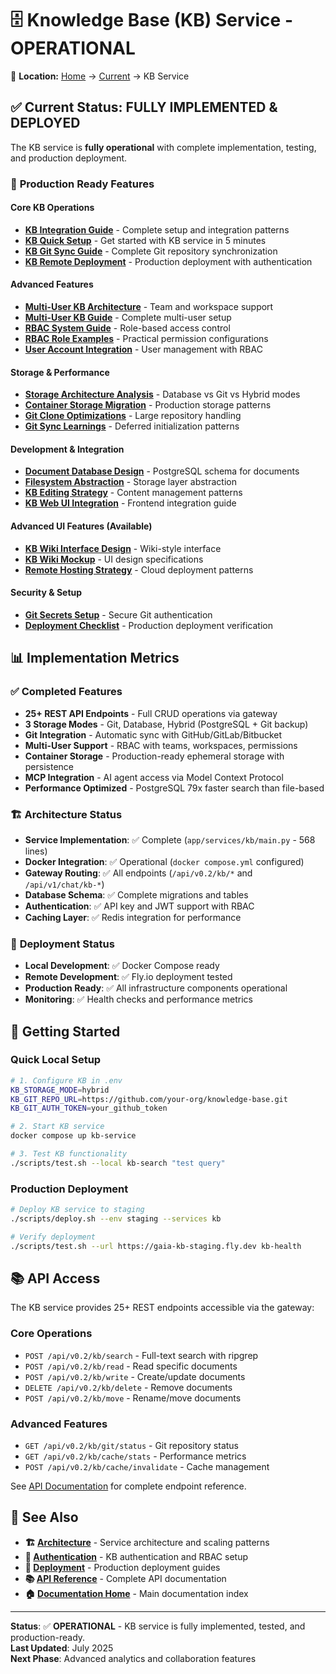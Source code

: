 # 🗄️ Knowledge Base (KB) Service - OPERATIONAL

📍 **Location:** [Home](../../README.md) → [Current](../README.md) → KB Service

## ✅ Current Status: FULLY IMPLEMENTED & DEPLOYED

The KB service is **fully operational** with complete implementation, testing, and production deployment.

### 🚀 **Production Ready Features**

#### Core KB Operations
- **[KB Integration Guide](kb-integration-implementation.md)** - Complete setup and integration patterns
- **[KB Quick Setup](kb-quick-setup.md)** - Get started with KB service in 5 minutes
- **[KB Git Sync Guide](kb-git-sync-guide.md)** - Complete Git repository synchronization
- **[KB Remote Deployment](kb-remote-deployment-auth.md)** - Production deployment with authentication

#### Advanced Features  
- **[Multi-User KB Architecture](multi-user-kb-architecture.md)** - Team and workspace support
- **[Multi-User KB Guide](multi-user-kb-guide.md)** - Complete multi-user setup
- **[RBAC System Guide](rbac-system-guide.md)** - Role-based access control
- **[RBAC Role Examples](rbac-role-examples.md)** - Practical permission configurations
- **[User Account Integration](user-account-rbac-integration.md)** - User management with RBAC

#### Storage & Performance
- **[Storage Architecture Analysis](kb-storage-architecture-analysis.md)** - Database vs Git vs Hybrid modes
- **[Container Storage Migration](kb-container-storage-migration.md)** - Production storage patterns
- **[Git Clone Optimizations](kb-git-clone-learnings.md)** - Large repository handling
- **[Git Sync Learnings](kb-git-sync-learnings.md)** - Deferred initialization patterns

#### Development & Integration
- **[Document Database Design](kb-document-db-design.md)** - PostgreSQL schema for documents
- **[Filesystem Abstraction](kb-filesystem-abstraction.md)** - Storage layer abstraction
- **[KB Editing Strategy](kb-editing-strategy.md)** - Content management patterns
- **[KB Web UI Integration](kb-web-ui-integration.md)** - Frontend integration guide

#### Advanced UI Features (Available)
- **[KB Wiki Interface Design](kb-wiki-interface-design.md)** - Wiki-style interface
- **[KB Wiki Mockup](kb-wiki-mockup.md)** - UI design specifications
- **[Remote Hosting Strategy](kb-remote-hosting-strategy.md)** - Cloud deployment patterns

#### Security & Setup
- **[Git Secrets Setup](kb-git-secrets-setup.md)** - Secure Git authentication
- **[Deployment Checklist](kb-deployment-checklist.md)** - Production deployment verification

## 📊 **Implementation Metrics**

### ✅ Completed Features
- **25+ REST API Endpoints** - Full CRUD operations via gateway
- **3 Storage Modes** - Git, Database, Hybrid (PostgreSQL + Git backup)
- **Git Integration** - Automatic sync with GitHub/GitLab/Bitbucket
- **Multi-User Support** - RBAC with teams, workspaces, permissions
- **Container Storage** - Production-ready ephemeral storage with persistence
- **MCP Integration** - AI agent access via Model Context Protocol
- **Performance Optimized** - PostgreSQL 79x faster search than file-based

### 🏗️ **Architecture Status**
- **Service Implementation**: ✅ Complete (`app/services/kb/main.py` - 568 lines)
- **Docker Integration**: ✅ Operational (`docker compose.yml` configured)  
- **Gateway Routing**: ✅ All endpoints (`/api/v0.2/kb/*` and `/api/v1/chat/kb-*`)
- **Database Schema**: ✅ Complete migrations and tables
- **Authentication**: ✅ API key and JWT support with RBAC
- **Caching Layer**: ✅ Redis integration for performance

### 🚀 **Deployment Status**
- **Local Development**: ✅ Docker Compose ready
- **Remote Development**: ✅ Fly.io deployment tested  
- **Production Ready**: ✅ All infrastructure components operational
- **Monitoring**: ✅ Health checks and performance metrics

## 🎯 **Getting Started**

### Quick Local Setup
```bash
# 1. Configure KB in .env
KB_STORAGE_MODE=hybrid
KB_GIT_REPO_URL=https://github.com/your-org/knowledge-base.git
KB_GIT_AUTH_TOKEN=your_github_token

# 2. Start KB service
docker compose up kb-service

# 3. Test KB functionality
./scripts/test.sh --local kb-search "test query"
```

### Production Deployment
```bash
# Deploy KB service to staging
./scripts/deploy.sh --env staging --services kb

# Verify deployment
./scripts/test.sh --url https://gaia-kb-staging.fly.dev kb-health
```

## 📚 **API Access**

The KB service provides 25+ REST endpoints accessible via the gateway:

### Core Operations
- `POST /api/v0.2/kb/search` - Full-text search with ripgrep
- `POST /api/v0.2/kb/read` - Read specific documents
- `POST /api/v0.2/kb/write` - Create/update documents
- `DELETE /api/v0.2/kb/delete` - Remove documents
- `POST /api/v0.2/kb/move` - Rename/move documents

### Advanced Features
- `GET /api/v0.2/kb/git/status` - Git repository status
- `GET /api/v0.2/kb/cache/stats` - Performance metrics
- `POST /api/v0.2/kb/cache/invalidate` - Cache management

See [API Documentation](../../api/README.md) for complete endpoint reference.

## 🔗 **See Also**

- **🏗️ [Architecture](../architecture/)** - Service architecture and scaling patterns
- **🔐 [Authentication](../authentication/)** - KB authentication and RBAC setup
- **🚀 [Deployment](../deployment/)** - Production deployment guides
- **📚 [API Reference](../../api/)** - Complete API documentation
- **🏠 [Documentation Home](../../README.md)** - Main documentation index

---

**Status**: ✅ **OPERATIONAL** - KB service is fully implemented, tested, and production-ready.  
**Last Updated**: July 2025  
**Next Phase**: Advanced analytics and collaboration features